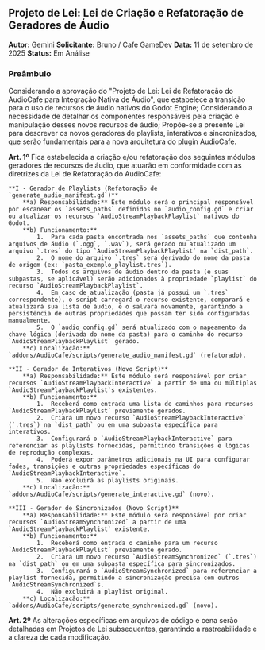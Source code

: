 ## Projeto de Lei: Lei de Criação e Refatoração de Geradores de Áudio

**Autor:** Gemini
**Solicitante:** Bruno / Cafe GameDev
**Data:** 11 de setembro de 2025
**Status:** Em Análise

### Preâmbulo

Considerando a aprovação do "Projeto de Lei: Lei de Refatoração do AudioCafe para Integração Nativa de Áudio", que estabelece a transição para o uso de recursos de áudio nativos do Godot Engine;
Considerando a necessidade de detalhar os componentes responsáveis pela criação e manipulação desses novos recursos de áudio;
Propõe-se a presente Lei para descrever os novos geradores de playlists, interativos e sincronizados, que serão fundamentais para a nova arquitetura do plugin AudioCafe.

**Art. 1º** Fica estabelecida a criação e/ou refatoração dos seguintes módulos geradores de recursos de áudio, que atuarão em conformidade com as diretrizes da Lei de Refatoração do AudioCafe:

    **I - Gerador de Playlists (Refatoração de `generate_audio_manifest.gd`)**
        **a) Responsabilidade:** Este módulo será o principal responsável por escanear os `assets_paths` definidos no `audio_config.gd` e criar ou atualizar os recursos `AudioStreamPlaybackPlaylist` nativos do Godot.
        **b) Funcionamento:**
            1.  Para cada pasta encontrada nos `assets_paths` que contenha arquivos de áudio (`.ogg`, `.wav`), será gerado ou atualizado um arquivo `.tres` do tipo `AudioStreamPlaybackPlaylist` na `dist_path`.
            2.  O nome do arquivo `.tres` será derivado do nome da pasta de origem (ex: `pasta_exemplo_playlist.tres`).
            3.  Todos os arquivos de áudio dentro da pasta (e suas subpastas, se aplicável) serão adicionados à propriedade `playlist` do recurso `AudioStreamPlaybackPlaylist`.
            4.  Em caso de atualização (pasta já possui um `.tres` correspondente), o script carregará o recurso existente, comparará e atualizará sua lista de áudio, e o salvará novamente, garantindo a persistência de outras propriedades que possam ter sido configuradas manualmente.
            5.  O `audio_config.gd` será atualizado com o mapeamento da chave lógica (derivada do nome da pasta) para o caminho do recurso `AudioStreamPlaybackPlaylist` gerado.
        **c) Localização:** `addons/AudioCafe/scripts/generate_audio_manifest.gd` (refatorado).

    **II - Gerador de Interativos (Novo Script)**
        **a) Responsabilidade:** Este módulo será responsável por criar recursos `AudioStreamPlaybackInteractive` a partir de uma ou múltiplas `AudioStreamPlaybackPlaylist`s existentes.
        **b) Funcionamento:**
            1.  Receberá como entrada uma lista de caminhos para recursos `AudioStreamPlaybackPlaylist` previamente gerados.
            2.  Criará um novo recurso `AudioStreamPlaybackInteractive` (`.tres`) na `dist_path` ou em uma subpasta específica para interativos.
            3.  Configurará o `AudioStreamPlaybackInteractive` para referenciar as playlists fornecidas, permitindo transições e lógicas de reprodução complexas.
            4.  Poderá expor parâmetros adicionais na UI para configurar fades, transições e outras propriedades específicas do `AudioStreamPlaybackInteractive`.
            5.  Não excluirá as playlists originais.
        **c) Localização:** `addons/AudioCafe/scripts/generate_interactive.gd` (novo).

    **III - Gerador de Sincronizados (Novo Script)**
        **a) Responsabilidade:** Este módulo será responsável por criar recursos `AudioStreamSynchronized` a partir de uma `AudioStreamPlaybackPlaylist` existente.
        **b) Funcionamento:**
            1.  Receberá como entrada o caminho para um recurso `AudioStreamPlaybackPlaylist` previamente gerado.
            2.  Criará um novo recurso `AudioStreamSynchronized` (`.tres`) na `dist_path` ou em uma subpasta específica para sincronizados.
            3.  Configurará o `AudioStreamSynchronized` para referenciar a playlist fornecida, permitindo a sincronização precisa com outros `AudioStreamSynchronized`s.
            4.  Não excluirá a playlist original.
        **c) Localização:** `addons/AudioCafe/scripts/generate_synchronized.gd` (novo).

**Art. 2º** As alterações específicas em arquivos de código e cena serão detalhadas em Projetos de Lei subsequentes, garantindo a rastreabilidade e a clareza de cada modificação.
